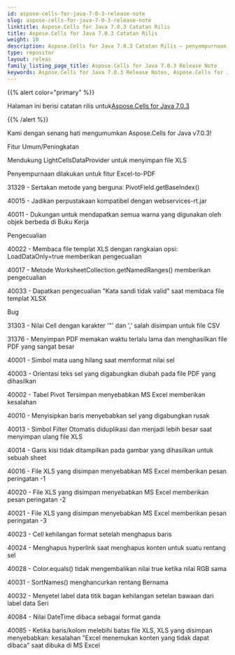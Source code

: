 ```yaml
---
id: aspose-cells-for-java-7-0-3-release-note
slug: aspose-cells-for-java-7-0-3-release-note
linktitle: Aspose.Cells for Java 7.0.3 Catatan Rilis
title: Aspose.Cells for Java 7.0.3 Catatan Rilis
weight: 10
description: Aspose.Cells for Java 7.0.3 Catatan Rilis – penyempurnaan terbaru, fitur baru, dan perbaikan
type: repositor
layout: releas
family_listing_page_title: Aspose.Cells for Java 7.0.3 Release Note
keywords: Aspose.Cells for Java 7.0.3 Release Notes, Aspose.Cells for Java 7.0.3 updates and fixe
---
```

{{% alert color="primary" %}} 

 Halaman ini berisi catatan rilis untuk[Aspose.Cells for Java 7.0.3](https://releases.aspose.com/cells/java/new-releases/aspose.cells-for-java-7.0.3/)

{{% /alert %}} 

 Kami dengan senang hati mengumumkan Aspose.Cells for Java v7.0.3!

 Fitur Umum/Peningkatan

 Mendukung LightCellsDataProvider untuk menyimpan file XLS

 Penyempurnaan dilakukan untuk fitur Excel-to-PDF

 31329 - Sertakan metode yang berguna: PivotField.getBaseIndex()

 40015 - Jadikan perpustakaan kompatibel dengan webservices-rt.jar

 40011 - Dukungan untuk mendapatkan semua warna yang digunakan oleh objek berbeda di Buku Kerja

 Pengecualian

 40022 - Membaca file templat XLS dengan rangkaian opsi: LoadDataOnly=true memberikan pengecualian

 40017 - Metode WorksheetCollection.getNamedRanges() memberikan pengecualian

 40033 - Dapatkan pengecualian "Kata sandi tidak valid" saat membaca file templat XLSX

Bug

 31303 - Nilai Cell dengan karakter '"' dan ',' salah disimpan untuk file CSV

 31376 - Menyimpan PDF memakan waktu terlalu lama dan menghasilkan file PDF yang sangat besar

 40001 - Simbol mata uang hilang saat memformat nilai sel

40003 - Orientasi teks sel yang digabungkan diubah pada file PDF yang dihasilkan

 40002 - Tabel Pivot Tersimpan menyebabkan MS Excel memberikan kesalahan

 40010 - Menyisipkan baris menyebabkan sel yang digabungkan rusak

 40013 - Simbol Filter Otomatis diduplikasi dan menjadi lebih besar saat menyimpan ulang file XLS

 40014 - Garis kisi tidak ditampilkan pada gambar yang dihasilkan untuk sebuah sheet

 40016 - File XLS yang disimpan menyebabkan MS Excel memberikan pesan peringatan -1

 40020 - File XLS yang disimpan menyebabkan MS Excel memberikan pesan peringatan -2

 40021 - File XLS yang disimpan menyebabkan MS Excel memberikan pesan peringatan -3

 40023 - Cell kehilangan format setelah menghapus baris

 40024 - Menghapus hyperlink saat menghapus konten untuk suatu rentang sel

 40028 - Color.equals() tidak mengembalikan nilai true ketika nilai RGB sama

 40031 - SortNames() menghancurkan rentang Bernama

 40032 - Menyetel label data titik bagan kehilangan setelan bawaan dari label data Seri

 40084 - Nilai DateTime dibaca sebagai format ganda

40085 - Ketika baris/kolom melebihi batas file XLS, XLS yang disimpan menyebabkan: kesalahan "Excel menemukan konten yang tidak dapat dibaca" saat dibuka di MS Excel
